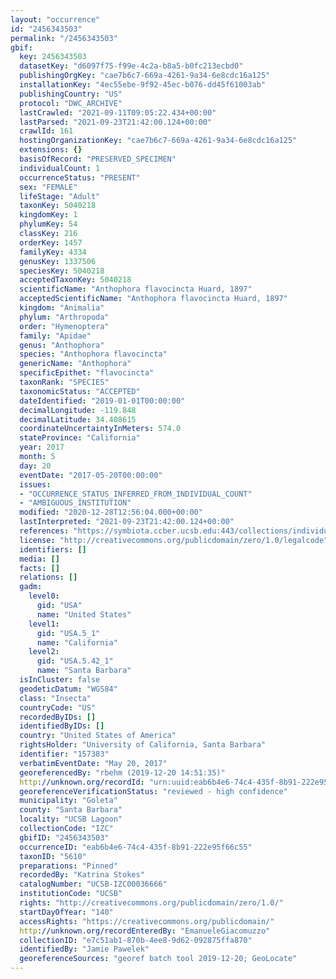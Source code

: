 ```yaml
---
layout: "occurrence"
id: "2456343503"
permalink: "/2456343503"
gbif:
  key: 2456343503
  datasetKey: "d6097f75-f99e-4c2a-b8a5-b0fc213ecbd0"
  publishingOrgKey: "cae7b6c7-669a-4261-9a34-6e8cdc16a125"
  installationKey: "4ec55ebe-9f92-45ec-b076-dd45f61003ab"
  publishingCountry: "US"
  protocol: "DWC_ARCHIVE"
  lastCrawled: "2021-09-11T09:05:22.434+00:00"
  lastParsed: "2021-09-23T21:42:00.124+00:00"
  crawlId: 161
  hostingOrganizationKey: "cae7b6c7-669a-4261-9a34-6e8cdc16a125"
  extensions: {}
  basisOfRecord: "PRESERVED_SPECIMEN"
  individualCount: 1
  occurrenceStatus: "PRESENT"
  sex: "FEMALE"
  lifeStage: "Adult"
  taxonKey: 5040218
  kingdomKey: 1
  phylumKey: 54
  classKey: 216
  orderKey: 1457
  familyKey: 4334
  genusKey: 1337506
  speciesKey: 5040218
  acceptedTaxonKey: 5040218
  scientificName: "Anthophora flavocincta Huard, 1897"
  acceptedScientificName: "Anthophora flavocincta Huard, 1897"
  kingdom: "Animalia"
  phylum: "Arthropoda"
  order: "Hymenoptera"
  family: "Apidae"
  genus: "Anthophora"
  species: "Anthophora flavocincta"
  genericName: "Anthophora"
  specificEpithet: "flavocincta"
  taxonRank: "SPECIES"
  taxonomicStatus: "ACCEPTED"
  dateIdentified: "2019-01-01T00:00:00"
  decimalLongitude: -119.848
  decimalLatitude: 34.408615
  coordinateUncertaintyInMeters: 574.0
  stateProvince: "California"
  year: 2017
  month: 5
  day: 20
  eventDate: "2017-05-20T00:00:00"
  issues:
  - "OCCURRENCE_STATUS_INFERRED_FROM_INDIVIDUAL_COUNT"
  - "AMBIGUOUS_INSTITUTION"
  modified: "2020-12-28T12:56:04.000+00:00"
  lastInterpreted: "2021-09-23T21:42:00.124+00:00"
  references: "https://symbiota.ccber.ucsb.edu:443/collections/individual/index.php?occid=157383"
  license: "http://creativecommons.org/publicdomain/zero/1.0/legalcode"
  identifiers: []
  media: []
  facts: []
  relations: []
  gadm:
    level0:
      gid: "USA"
      name: "United States"
    level1:
      gid: "USA.5_1"
      name: "California"
    level2:
      gid: "USA.5.42_1"
      name: "Santa Barbara"
  isInCluster: false
  geodeticDatum: "WGS84"
  class: "Insecta"
  countryCode: "US"
  recordedByIDs: []
  identifiedByIDs: []
  country: "United States of America"
  rightsHolder: "University of California, Santa Barbara"
  identifier: "157383"
  verbatimEventDate: "May 20, 2017"
  georeferencedBy: "rbehm (2019-12-20 14:51:35)"
  http://unknown.org/recordId: "urn:uuid:eab6b4e6-74c4-435f-8b91-222e95f66c55"
  georeferenceVerificationStatus: "reviewed - high confidence"
  municipality: "Goleta"
  county: "Santa Barbara"
  locality: "UCSB Lagoon"
  collectionCode: "IZC"
  gbifID: "2456343503"
  occurrenceID: "eab6b4e6-74c4-435f-8b91-222e95f66c55"
  taxonID: "5610"
  preparations: "Pinned"
  recordedBy: "Katrina Stokes"
  catalogNumber: "UCSB-IZC00036666"
  institutionCode: "UCSB"
  rights: "http://creativecommons.org/publicdomain/zero/1.0/"
  startDayOfYear: "140"
  accessRights: "https://creativecommons.org/publicdomain/"
  http://unknown.org/recordEnteredBy: "EmanueleGiacomuzzo"
  collectionID: "e7c51ab1-870b-4ee8-9d62-092875ffa870"
  identifiedBy: "Jamie Pawelek"
  georeferenceSources: "georef batch tool 2019-12-20; GeoLocate"
---
```

